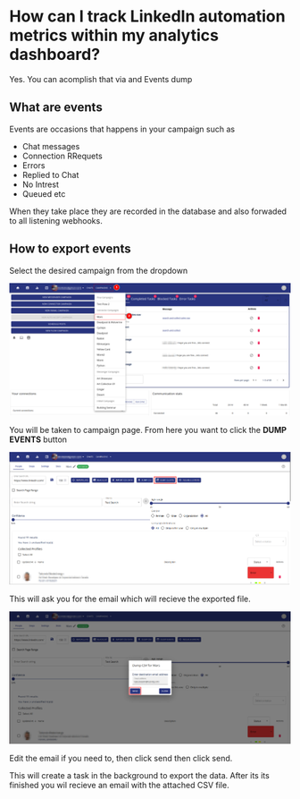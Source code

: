 # How can I track LinkedIn automation metrics within my analytics dashboard?

Yes. You can acomplish that via and Events dump

## What are events
Events are occasions that happens in your campaign such as
- Chat messages
- Connection RRequets
- Errors
- Replied to Chat
- No Intrest
- Queued etc 

When they take place they are recorded in the database and also forwaded to all listening webhooks.

## How to export events

Select the desired campaign from the dropdown

![Click Campaign from Selector](/images/export-csv-01.png)

You will be taken to campaign page. From here you want to click the **DUMP EVENTS** button

![Export CSV](/images/export-events_02.png)

This will ask you for the email which will recieve the exported file.

![Export CSV](/images/export-events_03.png)

Edit the email if you need to, then click send then click send.

This will create a task in the background to export the data. After its its finished you wil recieve an email with the attached CSV file.